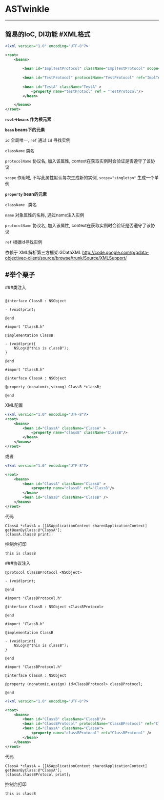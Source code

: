 # ASTwinkle
---
简易的IoC, DI功能
#XML格式
---
```xml
<?xml version="1.0" encoding="UTF-8"?>

<root>
    <beans>
        
        <bean id="ImplTestProtocol" className="ImplTestProtocol" scope="singleton"/>
        
        <bean id="TestProtocol" protocolName="TestProtocol" ref="ImplTestProtocol" />
        
        <bean id="TestA" className="TestA" >
            <property name="testProtocl" ref = "TestProtocol"/>
        </bean>

    </beans>
</root>
```
**`root`->`beans` 作为根元素**

**`bean` beans下的元素**

`id` 全局唯一, `ref` 通过 `id` 寻找实例

`className` 类名

`protocolName` 协议名, 加入该属性, context在获取实例时会验证是否遵守了该协议

`scope` 作用域, 不写此属性默认每次生成新的实例, `scope="singleton"` 生成一个单例

**`property` bean的元素**

`className ` 类名

`name` 对象属性的名称, 通过name注入实例

`protocolName` 协议名, 加入该属性, context在获取实例时会验证是否遵守了该协议

`ref` 根据id寻找实例

依赖于
XML解析第三方框架:GDataXML http://code.google.com/p/gdata-objectivec-client/source/browse/trunk/Source/XMLSupport/

#举个栗子
---
###类注入
```Objc

@interface ClassB : NSObject

- (void)print;

@end
```
```Objc
#import "ClassB.h"

@implementation ClassB

- (void)print{
    NSLog(@"this is classB");
}

@end
```
```ObjC
#import "ClassB.h"

@interface ClassA : NSObject

@property (nonatomic,strong) ClassB *classB;

@end
```
XML配置
```XML
<?xml version="1.0" encoding="UTF-8"?>
<root>
    <beans>
        <bean id="ClassA" className="ClassA" >
            <property name="classB" className="ClassB"/>
        </bean>
    </beans>
</root>
```
或者
```XML
<?xml version="1.0" encoding="UTF-8"?>

<root>
    <beans>
        <bean id="ClassA" className="ClassA" >
            <property name="classB" ref="ClassB"/>
        </bean>
        <bean id="ClassB" className="ClassB" />
    </beans>
</root>
```
代码
```Objc
ClassA *classA = [[ASApplicationContext sharedApplicationContext] getBeanByClass:@"ClassA"];
[classA.classB print];
```
控制台打印
```
this is classB
```
###协议注入
```Objc
@protocol ClassBProtocol <NSObject>

- (void)print;

@end
```
```Objc
#import "ClassBProtocol.h"

@interface ClassB : NSObject <ClassBProtocol>

@end
```
```Objc
#import "ClassB.h"

@implementation ClassB

- (void)print{
    NSLog(@"this is classB");
}

@end
```
```Objc
#import "ClassBProtocol.h"

@interface ClassA : NSObject

@property (nonatomic,assign) id<ClassBProtocol> classBProtocol;

@end
```
```XML
<?xml version="1.0" encoding="UTF-8"?>

<root>
    <beans>
        <bean id="ClassB" className="ClassB"/>
        <bean id="ClassBProtocol" protocolName="ClassBProtocol" ref="ClassB" />
        <bean id="ClassA" className="ClassA">
            <property name="classBProtocol" ref="ClassBProtocol" />
        </bean>
    </beans>    
</root>
```
代码
```Objc
ClassA *classA = [[ASApplicationContext sharedApplicationContext] getBeanByClass:@"ClassA"];
[classA.classBProtocol print];
```
控制台打印
```
this is classB
```

